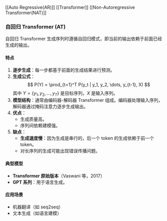 [[Auto Regressive(AR)]]
[[Transformer]]
[[Non-Autoregressive Transformer(NAT)]]

### **自回归 Transformer (AT)**
自回归 Transformer 生成序列时遵循自回归模式，即当前的输出依赖于前面已经生成的输出。

#### **特点**
1. **逐步生成**：每一步都基于前面的生成结果进行预测。
2. **生成公式**：
   $$
   P(Y) = \prod_{t=1}^T P(y_t | y_1, y_2, \dots, y_{t-1}, X)
   $$
   其中 $Y = \{y_1, y_2, \dots, y_T\}$ 是目标序列，$X$ 是输入序列。
3. **模型结构**：通常由编码器-解码器 Transformer 组成。编码器处理输入序列，解码器通过掩码注意力逐步生成输出。
4. **优点**：
   - 生成质量高。
   - 序列间依赖建模强。
5. **缺点**：
   - **生成速度慢**：因为生成是串行的，后一个 token 的生成依赖于前一个 token。
   - 对长序列的生成可能出现错误传播问题。

#### **典型模型**
- **Transformer 原始版本**（Vaswani 等，2017）
- **GPT 系列**：用于语言生成。

#### **应用场景**
- 机器翻译（如 seq2seq）
- 文本生成（如语言建模）
